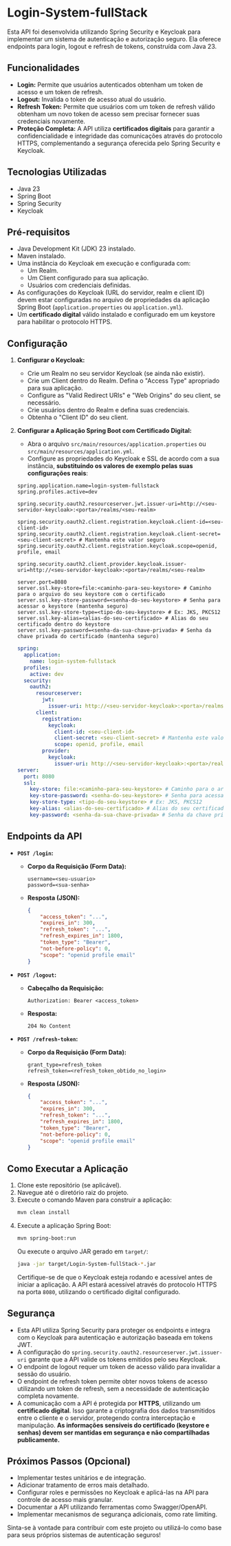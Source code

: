 # Login-System-fullStack

Esta API foi desenvolvida utilizando Spring Security e Keycloak para implementar um sistema de autenticação e autorização seguro. Ela oferece endpoints para login, logout e refresh de tokens, construída com Java 23.

## Funcionalidades

* **Login:** Permite que usuários autenticados obtenham um token de acesso e um token de refresh.
* **Logout:** Invalida o token de acesso atual do usuário.
* **Refresh Token:** Permite que usuários com um token de refresh válido obtenham um novo token de acesso sem precisar fornecer suas credenciais novamente.
* **Proteção Completa:** A API utiliza **certificados digitais** para garantir a confidencialidade e integridade das comunicações através do protocolo HTTPS, complementando a segurança oferecida pelo Spring Security e Keycloak.

## Tecnologias Utilizadas

* Java 23
* Spring Boot
* Spring Security
* Keycloak

## Pré-requisitos

* Java Development Kit (JDK) 23 instalado.
* Maven instalado.
* Uma instância do Keycloak em execução e configurada com:
    * Um Realm.
    * Um Client configurado para sua aplicação.
    * Usuários com credenciais definidas.
* As configurações do Keycloak (URL do servidor, realm e client ID) devem estar configuradas no arquivo de propriedades da aplicação Spring Boot (`application.properties` ou `application.yml`).
* Um **certificado digital** válido instalado e configurado em um keystore para habilitar o protocolo HTTPS.

## Configuração

1.  **Configurar o Keycloak:**
    * Crie um Realm no seu servidor Keycloak (se ainda não existir).
    * Crie um Client dentro do Realm. Defina o "Access Type" apropriado para sua aplicação.
    * Configure as "Valid Redirect URIs" e "Web Origins" do seu client, se necessário.
    * Crie usuários dentro do Realm e defina suas credenciais.
    * Obtenha o "Client ID" do seu client.

2.  **Configurar a Aplicação Spring Boot com Certificado Digital:**
    * Abra o arquivo `src/main/resources/application.properties` ou `src/main/resources/application.yml`.
    * Configure as propriedades do Keycloak e SSL de acordo com a sua instância, **substituindo os valores de exemplo pelas suas configurações reais**:

    ```properties
    spring.application.name=login-system-fullstack
    spring.profiles.active=dev

    spring.security.oauth2.resourceserver.jwt.issuer-uri=http://<seu-servidor-keycloak>:<porta>/realms/<seu-realm>

    spring.security.oauth2.client.registration.keycloak.client-id=<seu-client-id>
    spring.security.oauth2.client.registration.keycloak.client-secret=<seu-client-secret> # Mantenha este valor seguro
    spring.security.oauth2.client.registration.keycloak.scope=openid, profile, email

    spring.security.oauth2.client.provider.keycloak.issuer-uri=http://<seu-servidor-keycloak>:<porta>/realms/<seu-realm>

    server.port=8080
    server.ssl.key-store=file:<caminho-para-seu-keystore> # Caminho para o arquivo do seu keystore com o certificado
    server.ssl.key-store-password=<senha-do-seu-keystore> # Senha para acessar o keystore (mantenha seguro)
    server.ssl.key-store-type=<tipo-do-seu-keystore> # Ex: JKS, PKCS12
    server.ssl.key-alias=<alias-do-seu-certificado> # Alias do seu certificado dentro do keystore
    server.ssl.key-password=<senha-da-sua-chave-privada> # Senha da chave privada do certificado (mantenha seguro)
    ```

    ```yaml
    spring:
      application:
        name: login-system-fullstack
      profiles:
        active: dev
      security:
        oauth2:
          resourceserver:
            jwt:
              issuer-uri: http://<seu-servidor-keycloak>:<porta>/realms/<seu-realm>
          client:
            registration:
              keycloak:
                client-id: <seu-client-id>
                client-secret: <seu-client-secret> # Mantenha este valor seguro
                scope: openid, profile, email
            provider:
              keycloak:
                issuer-uri: http://<seu-servidor-keycloak>:<porta>/realms/<seu-realm>
    server:
      port: 8080
      ssl:
        key-store: file:<caminho-para-seu-keystore> # Caminho para o arquivo do seu keystore com o certificado
        key-store-password: <senha-do-seu-keystore> # Senha para acessar o keystore (mantenha seguro)
        key-store-type: <tipo-do-seu-keystore> # Ex: JKS, PKCS12
        key-alias: <alias-do-seu-certificado> # Alias do seu certificado dentro do keystore
        key-password: <senha-da-sua-chave-privada> # Senha da chave privada do certificado (mantenha seguro)
    ```

## Endpoints da API

* **`POST /login`:**
    * **Corpo da Requisição (Form Data):**
        ```
        username=<seu-usuario>
        password=<sua-senha>
        ```
    * **Resposta (JSON):**
        ```json
        {
            "access_token": "...",
            "expires_in": 300,
            "refresh_token": "...",
            "refresh_expires_in": 1800,
            "token_type": "Bearer",
            "not-before-policy": 0,
            "scope": "openid profile email"
        }
        ```

* **`POST /logout`:**
    * **Cabeçalho da Requisição:**
        ```
        Authorization: Bearer <access_token>
        ```
    * **Resposta:**
        ```
        204 No Content
        ```

* **`POST /refresh-token`:**
    * **Corpo da Requisição (Form Data):**
        ```
        grant_type=refresh_token
        refresh_token=<refresh_token_obtido_no_login>
        ```
    * **Resposta (JSON):**
        ```json
        {
            "access_token": "...",
            "expires_in": 300,
            "refresh_token": "...",
            "refresh_expires_in": 1800,
            "token_type": "Bearer",
            "not-before-policy": 0,
            "scope": "openid profile email"
        }
        ```

## Como Executar a Aplicação

1.  Clone este repositório (se aplicável).
2.  Navegue até o diretório raiz do projeto.
3.  Execute o comando Maven para construir a aplicação:
    ```bash
    mvn clean install
    ```
4.  Execute a aplicação Spring Boot:
    ```bash
    mvn spring-boot:run
    ```
    Ou execute o arquivo JAR gerado em `target/`:
    ```bash
    java -jar target/Login-System-fullStack-*.jar
    ```
    Certifique-se de que o Keycloak esteja rodando e acessível antes de iniciar a aplicação. A API estará acessível através do protocolo HTTPS na porta `8080`, utilizando o certificado digital configurado.

## Segurança

* Esta API utiliza Spring Security para proteger os endpoints e integra com o Keycloak para autenticação e autorização baseada em tokens JWT.
* A configuração do `spring.security.oauth2.resourceserver.jwt.issuer-uri` garante que a API valide os tokens emitidos pelo seu Keycloak.
* O endpoint de logout requer um token de acesso válido para invalidar a sessão do usuário.
* O endpoint de refresh token permite obter novos tokens de acesso utilizando um token de refresh, sem a necessidade de autenticação completa novamente.
* A comunicação com a API é protegida por **HTTPS**, utilizando um **certificado digital**. Isso garante a criptografia dos dados transmitidos entre o cliente e o servidor, protegendo contra interceptação e manipulação. **As informações sensíveis do certificado (keystore e senhas) devem ser mantidas em segurança e não compartilhadas publicamente.**

## Próximos Passos (Opcional)

* Implementar testes unitários e de integração.
* Adicionar tratamento de erros mais detalhado.
* Configurar roles e permissões no Keycloak e aplicá-las na API para controle de acesso mais granular.
* Documentar a API utilizando ferramentas como Swagger/OpenAPI.
* Implementar mecanismos de segurança adicionais, como rate limiting.

Sinta-se à vontade para contribuir com este projeto ou utilizá-lo como base para seus próprios sistemas de autenticação seguros!